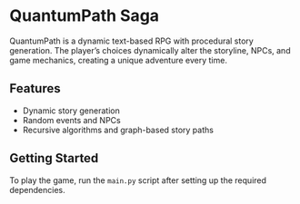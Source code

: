 # QuantumPath Saga

QuantumPath is a dynamic text-based RPG with procedural story generation. The player’s choices dynamically alter the storyline, NPCs, and game mechanics, creating a unique adventure every time.

## Features
- Dynamic story generation
- Random events and NPCs
- Recursive algorithms and graph-based story paths

## Getting Started
To play the game, run the `main.py` script after setting up the required dependencies.
